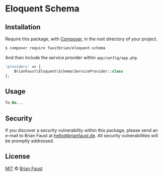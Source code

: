 # Eloquent Schema

## Installation

Require this package, with [Composer](https://getcomposer.org/), in the root directory of your project.

``` bash
$ composer require faustbrian/eloquent-schema
```

And then include the service provider within `app/config/app.php`.

``` php
'providers' => [
    BrianFaust\Eloquent\Schema\ServiceProvider::class
];
```

## Usage

``` php
To-Do...
```

## Security

If you discover a security vulnerability within this package, please send an e-mail to Brian Faust at hello@brianfaust.de. All security vulnerabilities will be promptly addressed.

## License

[MIT](LICENSE) © [Brian Faust](https://brianfaust.de)

